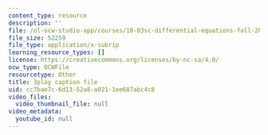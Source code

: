 ```yaml
---
content_type: resource
description: ''
file: /ol-ocw-studio-app/courses/18-03sc-differential-equations-fall-2011/cc7bae7c6d1352a8a0211ee687abc4c8_EWWw0jryj1A.vtt
file_size: 52259
file_type: application/x-subrip
learning_resource_types: []
license: https://creativecommons.org/licenses/by-nc-sa/4.0/
ocw_type: OCWFile
resourcetype: Other
title: 3play caption file
uid: cc7bae7c-6d13-52a8-a021-1ee687abc4c8
video_files:
  video_thumbnail_file: null
video_metadata:
  youtube_id: null
---
```

